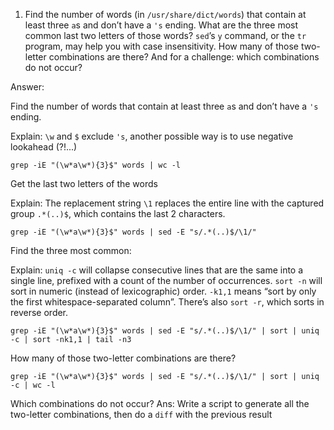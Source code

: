1. Find the number of words (in `/usr/share/dict/words`) that contain at least three `a`s and don’t have a `'s` ending. What are the three most common last two letters of those words? `sed`’s `y` command, or the `tr` program, may help you with case insensitivity. How many of those two-letter combinations are there? And for a challenge: which combinations do not occur?
 
 Answer:
 
 Find the number of words that contain at least three `a`s and don’t have a `'s` ending. 
 
 Explain: `\w` and `$` exclude `'s`, another possible way is to use negative lookahead (?!...)
 ```
 grep -iE "(\w*a\w*){3}$" words | wc -l
 ```

 Get the last two letters of the words
 
 Explain: The replacement string `\1` replaces the entire line with the captured group `.*(..)$`, which contains the last 2 characters.
 ```
 grep -iE "(\w*a\w*){3}$" words | sed -E "s/.*(..)$/\1/"
 ```
 
 Find the three most common:
 
 Explain: `uniq -c` will collapse consecutive lines that are the same into a single line, prefixed with a count of the number of occurrences. `sort -n` will sort in numeric (instead of lexicographic) order. `-k1,1` means “sort by only the first whitespace-separated column”. There’s also `sort -r`, which sorts in reverse order.
 ```
 grep -iE "(\w*a\w*){3}$" words | sed -E "s/.*(..)$/\1/" | sort | uniq -c | sort -nk1,1 | tail -n3
 ```

 How many of those two-letter combinations are there?
 ```
 grep -iE "(\w*a\w*){3}$" words | sed -E "s/.*(..)$/\1/" | sort | uniq -c | wc -l
 ```
 
 Which combinations do not occur? Ans: Write a script to generate all the two-letter combinations, then do a `diff` with the previous result
